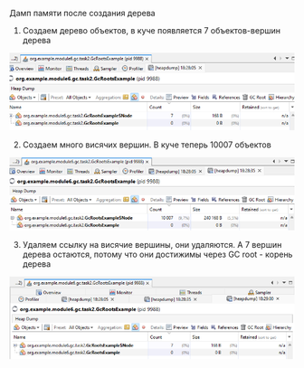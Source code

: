 Дамп памяти после создания дерева

1. Создаем дерево объектов, в куче появляется 7 объектов-вершин дерева

![After creating tree](assets/tree-created.png)

2. Создаем много висячих вершин. В куче теперь 10007 объектов

![After creating garbage](assets/garbage-created.png)

3. Удаляем ссылку на висячие вершины, они удаляются. А 7 вершин дерева остаются, потому что они достижимы через GC root - корень дерева

![After collecting garbage](assets/garbage-collected.png)
